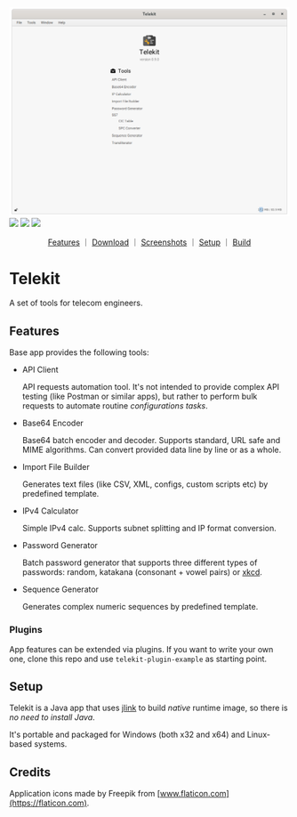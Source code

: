 ![](.screenshots/welcome.png)
![](https://img.shields.io/github/license/mkpaz/telekit)
![](https://img.shields.io/github/v/release/mkpaz/telekit)
![](https://img.shields.io/github/last-commit/mkpaz/telekit)

<p align="center">
  <a href="https://github.com/mkpaz/telekit#features">Features</a> &#65372;
  <a href="https://github.com/mkpaz/telekit/releases">Download</a> &#65372;
  <a href="https://github.com/mkpaz/telekit/tree/master/.screenshots">Screenshots</a> &#65372;
  <a href="https://github.com/mkpaz/telekit#setup">Setup</a> &#65372;
  <a href="https://github.com/mkpaz/telekit/tree/master/BUILD.md">Build</a>
</p>

# Telekit

A set of tools for telecom engineers.

## Features

Base app provides the following tools:

- API Client

  API requests automation tool. It's not intended to provide complex API testing (like Postman or similar apps), but rather to perform bulk requests to
  automate routine _configurations tasks_.

- Base64 Encoder

  Base64 batch encoder and decoder. Supports standard, URL safe and MIME algorithms. Can convert provided data line by line or as a whole.

- Import File Builder

  Generates text files (like CSV, XML, configs, custom scripts etc) by predefined template.

- IPv4 Calculator

  Simple IPv4 calc. Supports subnet splitting and IP format conversion.

- Password Generator

  Batch password generator that supports three different types of passwords: random, katakana (consonant + vowel pairs) or [xkcd](https://imgs.xkcd.com/comics/password_strength.png).

- Sequence Generator

  Generates complex numeric sequences by predefined template.

### Plugins

App features can be extended via plugins. If you want to write your own one, clone this repo and use
`telekit-plugin-example` as starting point.

## Setup

Telekit is a Java app that uses [jlink](https://docs.oracle.com/javase/9/tools/jlink.htm) to build *native* runtime
image, so there is *no need to install Java*.

It's portable and packaged for Windows (both x32 and x64) and Linux-based systems.

## Credits

Application icons made by Freepik from [www.flaticon.com](https://flaticon.com).
